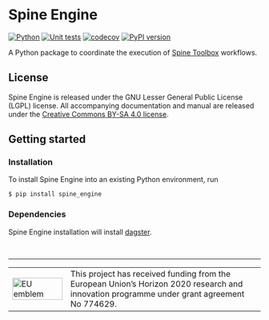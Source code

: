 # Spine Engine

[![Python](https://img.shields.io/badge/python-3.7%20|%203.8%20|%203.9-blue.svg)](https://www.python.org/downloads/release/python-379/)
[![Unit tests](https://github.com/Spine-project/spine-engine/workflows/Unit%20tests/badge.svg)](https://github.com/Spine-project/spine-engine/actions?query=workflow%3A"Unit+tests")
[![codecov](https://codecov.io/gh/Spine-project/spine-engine/branch/master/graph/badge.svg)](https://codecov.io/gh/Spine-project/spine-engine)
[![PyPI version](https://badge.fury.io/py/spine-engine.svg)](https://badge.fury.io/py/spine-engine)

A Python package to coordinate the execution of [Spine Toolbox](https://github.com/Spine-project/Spine-Toolbox) workflows.

## License

Spine Engine is released under the GNU Lesser General Public License (LGPL) license. All accompanying
documentation and manual are released under the [Creative Commons BY-SA 4.0 license](https://creativecommons.org/licenses/by-sa/4.0/).

## Getting started

### Installation

To install Spine Engine into an existing Python environment, run

    $ pip install spine_engine

### Dependencies

Spine Engine installation will install [dagster](https://dagster.readthedocs.io/en/master/index.html).

&nbsp;
<hr>
<center>
<table width=500px frame="none">
<tr>
<td valign="middle" width=100px>
<img src=https://europa.eu/european-union/sites/europaeu/files/docs/body/flag_yellow_low.jpg alt="EU emblem" width=100%></td>
<td valign="middle">This project has received funding from the European Union’s Horizon 2020 research and innovation programme under grant agreement No 774629.</td>
</table>
</center>
